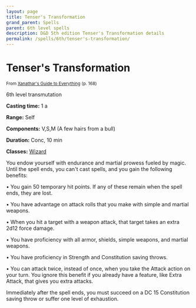 ```yaml
---
layout: page
title: Tenser's Transformation
grand_parent: Spells
parent: 6th level spells 
description: D&D 5th edition Tenser's Transformation details
permalink: /spells/6th/tenser's-transformation/
---
```


# Tenser's Transformation

<small>From <a target="_blank" href="https://dnd.wizards.com/products/tabletop-games/rpg-products/xanathars-guide-everything">Xanathar's Guide to Everything</a> (p. 168)</small>

6th level transmutation

**Casting time:** 1 a

**Range:** Self

**Components:** V,S,M (A few hairs from a bull)

**Duration:** Conc, 10 min

**Classes:** [Wizard](/classes/wizard/)

You endow yourself with endurance and martial prowess fueled by magic. Until the spell ends, you can't cast spells, and you gain the following benefits:

 • You gain 50 temporary hit points. If any of these remain when the spell ends, they are lost.

 • You have advantage on attack rolls that you make with simple and martial weapons.

 • When you hit a target with a weapon attack, that target takes an extra 2d12 force damage.

 • You have proficiency with all armor, shields, simple weapons, and martial weapons.

 • You have proficiency in Strength and Constitution saving throws.

 • You can attack twice, instead of once, when you take the Attack action on your turn. You ignore this benefit if you already have a feature, like Extra Attack, that gives you extra attacks.

   Immediately after the spell ends, you must succeed on a DC 15 Constitution saving throw or suffer one level of exhaustion.